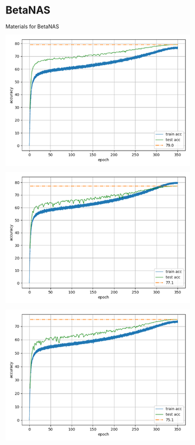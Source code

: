 # BetaNAS
Materials for BetaNAS

![betanasA_79.0](figures/batanasA_79.0.png)

![betanasA_77.1](figures/batanasA_77.1.png)

![betanasA_75.1](figures/batanasA_75.1.png)

